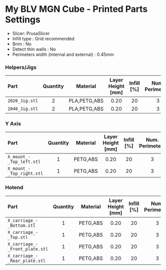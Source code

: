 # My BLV MGN Cube - Printed Parts Settings

* Slicer: PrusaSlicer
* Infill type : Grid recommended
* Brim : No
* Detect thin walls : No
* Perimeters width (internal and external) : 0.45mm

### Helpers/Jigs
| Part | Quantity | Material | Layer<br>Height<br>[mm] | Infill<br>[%] | Num.<br>Perimeters | Num.<br>Top/Bottom<br>Layers | Needs<br>Supports | 3mf File |
|:--------------|:--:|:---:|:----:|:--:|:--:|:--:|:---:|:--------------------|
| `2020_Jig.stl` | 2 | PLA,PETG,ABS | 0.20 | 20 | 3 | 3 | No | [2020_2040_Jigs.3mf](../parts/misc/pla/2020_2040_Jigs.3mf) |
| `2040_Jig.stl` | 2 | PLA,PETG,ABS | 0.20 | 20 | 3 | 3 | No | [2020_2040_Jigs.3mf](../parts/misc/pla/2020_2040_Jigs.3mf) |

### Y Axis
| Part | Quantity | Material | Layer<br>Height<br>[mm] | Infill<br>[%] | Num.<br>Perimeters | Num.<br>Top/Bottom<br>Layers | Needs<br>Supports | 3mf File |
|:--------------|:--:|:---:|:----:|:--:|:--:|:--:|:---:|:--------------------|
| `X_mount_-_Top_left.stl` | 1 | PETG,ABS | 0.20 | 20 | 3 | 3 | Yes | [Top_Mounts.3mf](../parts/xyaxis/petg/Top_Mounts.3mf) |
| `X_mount_-_Top_right.stl` | 1 | PETG,ABS | 0.20 | 20 | 3 | 3 | Yes | [Top_Mounts.3mf](../parts/xyaxis/petg/Top_Mounts.3mf) |

### Hotend
| Part | Quantity | Material | Layer<br>Height<br>[mm] | Infill<br>[%] | Num.<br>Perimeters | Num.<br>Top/Bottom<br>Layers | Needs<br>Supports | 3mf File |
|:--------------|:--:|:---:|:----:|:--:|:--:|:--:|:---:|:--------------------|
| `X_carriage_-_Bottom.stl` | 1 | PETG,ABS | 0.20 | 20 | 3 | 3 | No | [Top_and_Bottom_Plate.3mf](../parts/prusaslicer/hotened/petg/Top_and_Bottom_Plate.3mf) |
| `X_carriage_-_Top.stl` | 1 | PETG,ABS | 0.20 | 20 | 3 | 3 | No | [Top_and_Bottom_Plate.3mf](../parts/prusaslicer/hotened/petg/Top_and_Bottom_Plate.3mf) |
| `X_carriage_-_Front_plate.stl` | 1 | PETG,ABS | 0.20 | 20 | 3 | 4 | No | [Top_and_Bottom_Plate.3mf](../parts/prusaslicer/hotened/petg/Top_and_Bottom_Plate.3mf) |
| `X_carriage_-_Rear_plate.stl` | 1 | PETG,ABS | 0.20 | 20 | 3 | 4 | No | [Top_and_Bottom_Plate.3mf](../parts/prusaslicer/hotened/petg/Top_and_Bottom_Plate.3mf) |